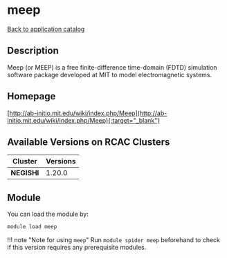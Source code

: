 # meep

[Back to application catalog](../app_catalog.md)

## Description

Meep (or MEEP) is a free finite-difference time-domain (FDTD) simulation software package developed at MIT to model electromagnetic systems.

## Homepage

[http://ab-initio.mit.edu/wiki/index.php/Meep](http://ab-initio.mit.edu/wiki/index.php/Meep){:target="_blank"}

## Available Versions on RCAC Clusters

|Cluster|Versions|
|---|---|
**NEGISHI**|1.20.0

## Module

You can load the module by:

```bash
module load meep
```

!!! note "Note for using `meep`"
    Run `module spider meep` beforehand to check if this version requires any prerequisite modules.
